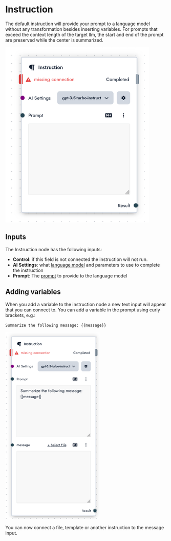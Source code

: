 # Instruction

The default instruction will provide your prompt to a language model without any transformation besides inserting variables. For prompts that exceed the context length of the target llm, the start and end of the prompt are preserved while the center is summarized.

![Instruction](./images/instruction_simple.png)

## Inputs

The Instruction node has the following inputs:

- **Control**: if this field is not connected the instruction will not run.
- **AI Settings**: what [language model](/concepts/llms) and parameters to use to complete the instruction
- **Prompt**: The [prompt](/concepts/prompts) to provide to the language model

## Adding variables

When you add a variable to the instruction node a new text input will appear that you can connect to. You can add a variable in the prompt using curly brackets, e.g.:

```
Summarize the following message: {{message}}
```

![Instruction](./images/instruction_variable.png)

You can now connect a file, template or another instruction to the message input.
